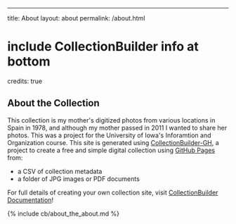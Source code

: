 ---
title: About
layout: about
permalink: /about.html
# include CollectionBuilder info at bottom
credits: true



## About the Collection

This collection is my mother's digitized photos from various locations in Spain in 1978, and although my mother passed in 2011 I wanted to share her photos. This was a project for the University of Iowa's Inforamtion and Organization course. 
This site is generated using [CollectionBuilder-GH](https://collectionbuilding.github.io/gh/), a project to create a free and simple digital collection using [GitHub Pages](https://pages.github.com/) from: 

- a CSV of collection metadata
- a folder of JPG images or PDF documents



For full details of creating your own collection site, visit [CollectionBuilder Documentation](https://collectionbuilder.github.io/cb-docs/)!

<!-- IMPORTANT!!! DELETE this comment and the include below when you are finished editing this page for your collection. The include below introduces about page features. They will show up on your collection's about page until you delete it.  -->
{% include cb/about_the_about.md %} 
